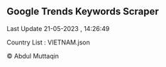 

## Google Trends Keywords Scraper 
 
Last Update 21-05-2023 , 14:26:49

Country List :
VIETNAM.json



© Abdul Muttaqin 
